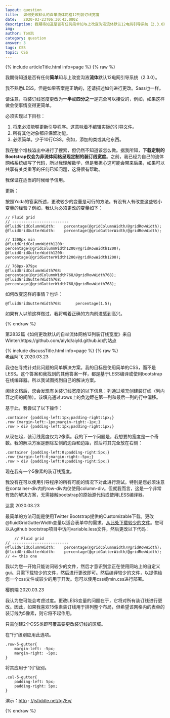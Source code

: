 ```yaml
---
layout: question
title:  如何更改默认的自举流体网格12列装订线宽度
date:   2020-03-23T06:30:43.000Z
description: 我期待知道是否有任何简单知与上改变沟液流体默认12电网引导系统（2.3.0）。我不熟悉LESS，但是如果答案是正确的，还请描述如何进行更改。Sass也...
img: 
author: Tom凯
category: question
answer: 3
tags: CSS
topic: CSS
---
```

<div class="article-root">
  <div class="article">
    {% include articleTitle.html info=page %}
    {% raw %}
    <div class="article-content"><p><font style="vertical-align: inherit;"><font style="vertical-align: inherit;">我期待知道是否有任何</font></font><strong><font style="vertical-align: inherit;"><font style="vertical-align: inherit;">简单</font></font></strong><font style="vertical-align: inherit;"><font style="vertical-align: inherit;">知与上改变沟液</font></font><strong><font style="vertical-align: inherit;"><font style="vertical-align: inherit;">流体</font></font></strong><font style="vertical-align: inherit;"><font style="vertical-align: inherit;">默认12电网引导系统（2.3.0）。</font></font></p>

<p><font style="vertical-align: inherit;"><font style="vertical-align: inherit;">我不熟悉LESS，但是如果答案是正确的，还请描述如何进行更改。</font><font style="vertical-align: inherit;">Sass也一样。</font></font></p>

<p><font style="vertical-align: inherit;"><font style="vertical-align: inherit;">请注意，将装订线宽度更改为</font></font><strong><font style="vertical-align: inherit;"><font style="vertical-align: inherit;">一半</font></font></strong><font style="vertical-align: inherit;"><font style="vertical-align: inherit;">或</font></font><strong><font style="vertical-align: inherit;"><font style="vertical-align: inherit;">四分之一</font></font></strong><font style="vertical-align: inherit;"><font style="vertical-align: inherit;">是完全可以接受的</font><font style="vertical-align: inherit;">，例如，如果这样做会使事情变得更简单。  </font></font></p>

<p><font style="vertical-align: inherit;"><font style="vertical-align: inherit;">必须实现以下目标：</font></font></p>

<ol>
<li><font style="vertical-align: inherit;"><font style="vertical-align: inherit;">将来必须能够更新引导程序。</font><font style="vertical-align: inherit;">这意味着不编辑实际的引导文件。</font></font></li>
<li><font style="vertical-align: inherit;"><font style="vertical-align: inherit;">所有其他对象都应保留功能。</font></font></li>
<li><font style="vertical-align: inherit;"><font style="vertical-align: inherit;">必须简单。</font><font style="vertical-align: inherit;">少于10行CSS。</font><font style="vertical-align: inherit;">例如，添加的类或其他东西。</font></font></li>
</ol>

<p><font style="vertical-align: inherit;"><font style="vertical-align: inherit;">我在整个堆栈溢出中进行了搜索，但仍然不知道该怎么做。</font><font style="vertical-align: inherit;">据我所知，</font></font><strong><font style="vertical-align: inherit;"><font style="vertical-align: inherit;">下载定制的Bootstrap仅会为非流体网格呈现定制的装订线宽度</font></font></strong><font style="vertical-align: inherit;"><font style="vertical-align: inherit;">。</font><font style="vertical-align: inherit;">之前，我已经为自己的流体网格系统编写了代码，所以我理解数学，但是我担心这可能会带来后果，如果可以共享有关类重写的任何已知问题，这将很有帮助。</font></font></p>

<p><font style="vertical-align: inherit;"><font style="vertical-align: inherit;">我保证在适当的时候给予信用。  </font></font></p>

<p><font style="vertical-align: inherit;"><font style="vertical-align: inherit;">更新：</font></font></p>

<p><font style="vertical-align: inherit;"><font style="vertical-align: inherit;">按照Yoda的答案所述，更改较少的变量是可行的方法。</font><font style="vertical-align: inherit;">有没有人有改变这些较小变量的经验？</font><font style="vertical-align: inherit;">例如，我认为必须更改的变量如下：</font></font></p>

<pre><code>// Fluid grid<font></font>
// -------------------------<font></font>
@fluidGridColumnWidth:    percentage(@gridColumnWidth/@gridRowWidth);<font></font>
@fluidGridGutterWidth:    percentage(@gridGutterWidth/@gridRowWidth);<font></font>
<font></font>
// 1200px min<font></font>
@fluidGridColumnWidth1200:     percentage(@gridColumnWidth1200/@gridRowWidth1200);<font></font>
@fluidGridGutterWidth1200:     percentage(@gridGutterWidth1200/@gridRowWidth1200);<font></font>
<font></font>
// 768px-979px<font></font>
@fluidGridColumnWidth768:      percentage(@gridColumnWidth768/@gridRowWidth768);<font></font>
@fluidGridGutterWidth768:      percentage(@gridGutterWidth768/@gridRowWidth768);<font></font>
</code></pre>

<p><font style="vertical-align: inherit;"><font style="vertical-align: inherit;">如何改变这样的事情？</font><font style="vertical-align: inherit;">也许：</font></font></p>

<pre><code>@fluidGridGutterWidth768:      percentage(1.5);  
</code></pre>

<p><font style="vertical-align: inherit;"><font style="vertical-align: inherit;">如果有人以前这样做过，我将朝着正确的方向前进感到高兴。</font></font></p></div>
    {% endraw %}
  </div>
  <p class="winter_mark">第2832篇《如何更改默认的自举流体网格12列装订线宽度》来自Winter(https://github.com/aiyld/aiyld.github.io)的站点</p>
  <div class="discuss-wrapper">
    {% include discussTitle.html info=page %}
    {% raw %}
    <div class="discuss-list">
    <div class="discuss-item">
        <div class="discuss-parent">
          <div class="discuss-meta">
            <span class="discuss-user">老丝阿飞</span>
            <span class="discuss-time">2020.03.23</span>
          </div>
          <div class="discuss-comment"><p><font style="vertical-align: inherit;"><font style="vertical-align: inherit;">我也在寻找针对此问题的简单解决方案。</font><font style="vertical-align: inherit;">我的目标是使用简单的CSS，而不是LESS。</font><font style="vertical-align: inherit;">这个答案和我找到的其他答案一样，都是基于LESS编译或使用bootstrap在线编译器。</font><font style="vertical-align: inherit;">所以我试图找到自己的解决方案。</font></font></p>

<p><font style="vertical-align: inherit;"><font style="vertical-align: inherit;">阅读文档后，您会发现有关装订线宽度的以下信息：列通过填充创建装订线（列内容之间的间隙）。</font><font style="vertical-align: inherit;">该填充通过.rows上的负边距在第一列和最后一列的行中偏移。</font></font></p>

<p><font style="vertical-align: inherit;"><font style="vertical-align: inherit;">基于此，我尝试了以下操作：</font></font></p>

<pre><code>.container {padding-left:1px;padding-right:1px;}<font></font>
.row {margin-left:-1px;margin-right:-1px;}<font></font>
.row &gt; div {padding-left:1px;padding-right:1px;}<font></font>
</code></pre>

<p><font style="vertical-align: inherit;"><font style="vertical-align: inherit;">从现在起，装订线宽度仅为2像素。</font><font style="vertical-align: inherit;">我的下一个问题是，我想要的宽度是一个奇数。</font><font style="vertical-align: inherit;">我的解决方案是删除左侧的边距和边距，然后将其完全放在右侧：</font></font></p>

<pre><code>.container {padding-left:0;padding-right:5px;}<font></font>
.row {margin-left:0;margin-right:-5px;}<font></font>
.row &gt; div {padding-left:0;padding-right:5px;}<font></font>
</code></pre>

<p><font style="vertical-align: inherit;"><font style="vertical-align: inherit;">现在我有一个5像素的装订线宽度。</font></font></p>

<p><font style="vertical-align: inherit;"><font style="vertical-align: inherit;">我没有在可以使用引导程序的所有可能的情况下对此进行测试。</font><font style="vertical-align: inherit;">特别是您必须注意在container-div内的row-div内仅使用column-div。</font><font style="vertical-align: inherit;">但就我而言，这是一个非常有效的解决方案，无需接触bootstrap的原始源代码或使用LESS编译器。</font></font></p></div>
        </div></div><div class="discuss-item">
        <div class="discuss-parent">
          <div class="discuss-meta">
            <span class="discuss-user">达蒙</span>
            <span class="discuss-time">2020.03.23</span>
          </div>
          <div class="discuss-comment"><p><font style="vertical-align: inherit;"><font style="vertical-align: inherit;">最简单的方法可能是使用Twitter Bootstrap提供的Customizable下载。</font><font style="vertical-align: inherit;">更改@fluidGridGutterWidth变量以适合表单中的需求。</font></font><a href="https://github.com/twbs/bootstrap" rel="nofollow"><font style="vertical-align: inherit;"><font style="vertical-align: inherit;">从此处下载较少的文件</font></font></a><font style="vertical-align: inherit;"><font style="vertical-align: inherit;">。</font><font style="vertical-align: inherit;">您可以从github bootstrap项目中访问variable.less文件，然后更改以下代码：</font></font></p>

<pre><code>    // Fluid grid<font></font>
// -------------------------<font></font>
@fluidGridColumnWidth:    percentage(@gridColumnWidth/@gridRowWidth);<font></font>
@fluidGridGutterWidth:    percentage(@gridGutterWidth/@gridRowWidth); // &lt;= this one<font></font>
</code></pre>

<p><font style="vertical-align: inherit;"><font style="vertical-align: inherit;">我以为您一开始只能访问较少的文件，然后才意识到您正在使用网站上的自定义gui。</font><font style="vertical-align: inherit;">只需下载较少的文件，然后进行更改即可。</font><font style="vertical-align: inherit;">然后编译较少的文件，以提供给您一个css文件或较少的用于开发。</font><font style="vertical-align: inherit;">您可以使用css或min.css进行部署。</font></font></p></div>
        </div></div><div class="discuss-item">
        <div class="discuss-parent">
          <div class="discuss-meta">
            <span class="discuss-user">樱前端</span>
            <span class="discuss-time">2020.03.23</span>
          </div>
          <div class="discuss-comment"><p><font style="vertical-align: inherit;"><font style="vertical-align: inherit;">我认为您可能会考虑过度。</font><font style="vertical-align: inherit;">更改LESS变量的问题在于，它将对所有装订线进行更改。</font><font style="vertical-align: inherit;">因此，如果我喜欢15像素装订线用于排列整个布局，但希望该网格内的表单的装订线为5像素，则它将不起作用。</font></font></p>

<p><font style="vertical-align: inherit;"><font style="vertical-align: inherit;">只需创建2个CSS类即可覆盖要更改装订线的区域。</font></font></p>

<p><font style="vertical-align: inherit;"><font style="vertical-align: inherit;">在“行”级别应用此选项。</font></font></p>

<pre><code>.row-5-gutter{<font></font>
    margin-left: -5px;<font></font>
    margin-right: -5px;<font></font>
}<font></font>
</code></pre>

<p><font style="vertical-align: inherit;"><font style="vertical-align: inherit;">将其应用于“列”级别。</font></font></p>

<pre><code>.col-5-gutter{<font></font>
    padding-left: 5px;<font></font>
    padding-right: 5px;<font></font>
}<font></font>
</code></pre>

<p><font style="vertical-align: inherit;"><font style="vertical-align: inherit;">演示：</font><a href="http://jsfiddle.net/tg7Ey/"><font style="vertical-align: inherit;">http</font></a><font style="vertical-align: inherit;"> : </font></font><a href="http://jsfiddle.net/tg7Ey/"><font style="vertical-align: inherit;"><font style="vertical-align: inherit;">//jsfiddle.net/tg7Ey/</font></font></a></p></div>
        </div></div>
    </div>
    {% endraw %}
  </div>
<div>
